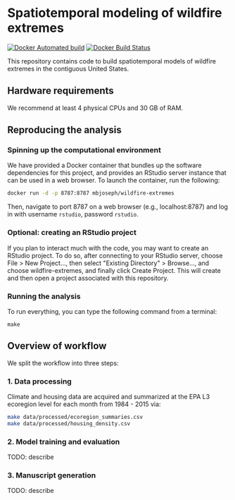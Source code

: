 # Spatiotemporal modeling of wildfire extremes

[![Docker Automated build](https://img.shields.io/docker/automated/mbjoseph/wildfire-extremes.svg)](https://hub.docker.com/r/mbjoseph/wildfire-extremes/)
[![Docker Build Status](https://img.shields.io/docker/build/mbjoseph/wildfire-extremes.svg)](https://hub.docker.com/r/mbjoseph/wildfire-extremes/)


This repository contains code to build spatiotemporal models of wildfire extremes in the contiguous United States. 

## Hardware requirements

We recommend at least 4 physical CPUs and 30 GB of RAM. 

## Reproducing the analysis

### Spinning up the computational environment

We have provided a Docker container that bundles up the software dependencies for this project, and provides an RStudio server instance that can be used in a web browser. 
To launch the container, run the following:

```bash
docker run -d -p 8787:8787 mbjoseph/wildfire-extremes
```

Then, navigate to port 8787 on a web browser (e.g., localhost:8787) and log in with username `rstudio`, password `rstudio`. 

### Optional: creating an RStudio project

If you plan to interact much with the code, you may want to create an RStudio project. 
To do so, after connecting to your RStudio server, choose File > New Project..., then select "Existing Directory" > Browse..., and choose wildfire-extremes, and finally click Create Project. 
This will create and then open a project associated with this repository.

### Running the analysis

To run everything, you can type the following command from a terminal: 

```
make
```

## Overview of workflow

We split the workflow into three steps: 

### 1. Data processing 

Climate and housing data are acquired and summarized at the EPA L3 ecoregion level for each month from 1984 - 2015 via:

```bash
make data/processed/ecoregion_summaries.csv
make data/processed/housing_density.csv
```

### 2. Model training and evaluation

TODO: describe

### 3. Manuscript generation

TODO: describe
